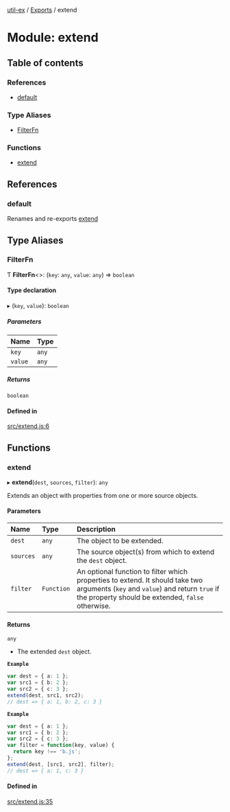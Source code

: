 [util-ex](../README.md) / [Exports](../modules.md) / extend

# Module: extend

## Table of contents

### References

- [default](extend.md#default-1)

### Type Aliases

- [FilterFn](extend.md#filterfn)

### Functions

- [extend](extend.md#extend)

## References

### default

Renames and re-exports [extend](extend.md#extend)

## Type Aliases

### FilterFn

Ƭ **FilterFn**\<\>: (`key`: `any`, `value`: `any`) => `boolean`

#### Type declaration

▸ (`key`, `value`): `boolean`

##### Parameters

| Name | Type |
| :------ | :------ |
| `key` | `any` |
| `value` | `any` |

##### Returns

`boolean`

#### Defined in

[src/extend.js:6](https://github.com/snowyu/util-ex.js/blob/bfdf9ef/src/extend.js#L6)

## Functions

### extend

▸ **extend**(`dest`, `sources`, `filter`): `any`

Extends an object with properties from one or more source objects.

#### Parameters

| Name | Type | Description |
| :------ | :------ | :------ |
| `dest` | `any` | The object to be extended. |
| `sources` | `any` | The source object(s) from which to extend the `dest` object. |
| `filter` | `Function` | An optional function to filter which properties to extend. It should take two arguments (`key` and `value`) and return `true` if the property should be extended, `false` otherwise. |

#### Returns

`any`

- The extended `dest` object.

**`Example`**

```ts
var dest = { a: 1 };
var src1 = { b: 2 };
var src2 = { c: 3 };
extend(dest, src1, src2);
// dest => { a: 1, b: 2, c: 3 }
```

**`Example`**

```ts
var dest = { a: 1 };
var src1 = { b: 2 };
var src2 = { c: 3 };
var filter = function(key, value) {
  return key !== 'b.js';
};
extend(dest, [src1, src2], filter);
// dest => { a: 1, c: 3 }
```

#### Defined in

[src/extend.js:35](https://github.com/snowyu/util-ex.js/blob/bfdf9ef/src/extend.js#L35)
